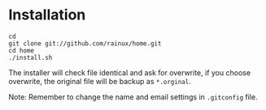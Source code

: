 Installation
============

    cd
    git clone git://github.com/rainux/home.git
    cd home
    ./install.sh

The installer will check file identical and ask for overwrite, if you choose overwrite, the original file will be backup as `*.orginal`.

Note: Remember to change the name and email settings in `.gitconfig` file.
